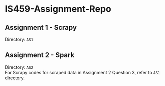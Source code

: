 # IS459-Assignment-Repo

## Assignment 1 - Scrapy
Directory: ```AS1```

## Assignment 2 - Spark
Directory: ```AS2```<br />
For Scrapy codes for scraped data in Assignment 2 Question 3, refer to ```AS1``` directory.

